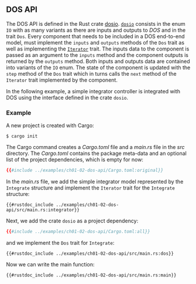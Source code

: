 ## DOS API

The DOS API is defined in the Rust crate [dosio](https://github.com/rconan/dosio). 
[`dosio`](https://rconan.github.io/dosio) consists in the enum `IO` with as many variants as there are inputs and outputs to *DOS* and in the trait `Dos`. 
Every component that needs to be included in a DOS end-to-end model, must implement the `inputs` and `outputs` methods of the `Dos` trait as well as implementing the [`Iterator`](https://doc.rust-lang.org/std/iter/index.html#implementing-iterator) trait.
The inputs data to the component is passed as an argument to the `inputs` method and the component outputs is returned by the `outputs` method.
Both inputs and outputs data are contained into variants of the `IO` enum.
The state of the component is updated with the `step` method of the `Dos` trait which in turns calls the `next` method of the `Iterator` trait implemented by the component.

In the following example, a simple integrator controller is integrated with DOS using the interface defined in the crate `dosio`. 

### Example

A new project is created with Cargo:

```console
$ cargo init
```

The Cargo command creates a *Cargo.toml* file
and a *main.rs* file in the *src* directory.
The *Cargo.toml* contains the package meta-data and an optional list of the project dependencies, which is empty for now:
```toml
{{#include ../examples/ch01-02-dos-api/Cargo.toml:original}}
```
In the *main.rs* file, we add the simple integrator model represented by the `Integrate` structure and implement the `Iterator`  trait for the `Integrate` structure:
```rust,no_run,noplayground
{{#rustdoc_include ../examples/ch01-02-dos-api/src/main.rs:integrator}}
```
Next, we add the crate `dosio` as a project dependency:
```toml
{{#include ../examples/ch01-02-dos-api/Cargo.toml:all}}
```
and we implement the `Dos` trait for `Integrate`:
```rust,no_run,noplayground
{{#rustdoc_include ../examples/ch01-02-dos-api/src/main.rs:dos}}
```
Now we can write the main function:
```rust,no_run,noplayground
{{#rustdoc_include ../examples/ch01-02-dos-api/src/main.rs:main}}
```
